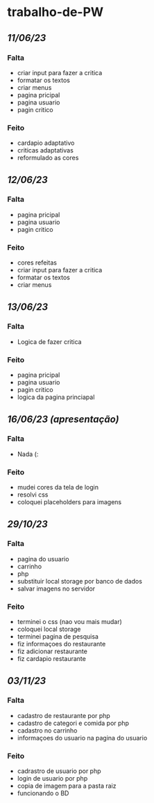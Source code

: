 # trabalho-de-PW

## *11/06/23*

### Falta

* criar input para fazer a critica
* formatar os textos
* criar menus
* pagina pricipal
* pagina usuario
* pagin critico

### Feito

* cardapio adaptativo
* criticas adaptativas
* reformulado as cores

## *12/06/23*

### Falta

* pagina pricipal
* pagina usuario
* pagin critico

### Feito

* cores refeitas
* criar input para fazer a critica
* formatar os textos
* criar menus

## *13/06/23*

### Falta

* Logica de fazer critica

### Feito

* pagina pricipal
* pagina usuario
* pagin critico
* logica da pagina princiapal

## *16/06/23 (apresentação)*

### Falta

* Nada (:

### Feito

* mudei cores da tela de login
* resolvi css
* coloquei placeholders para imagens

## *29/10/23*

### Falta

* pagina do usuario
* carrinho
* php
* substituir local storage por banco de dados
* salvar imagens no servidor

### Feito

* terminei o css (nao vou mais mudar)
* coloquei local storage
* terminei pagina de pesquisa
* fiz informaçoes do restaurante
* fiz adicionar restaurante
* fiz cardapio restaurante


## *03/11/23*

### Falta

* cadastro de restaurante por php
* cadastro de categori e comida por php
* cadastro no carrinho
* informaçoes do usuario na pagina do usuario

### Feito

* cadrastro de usuario por php
* login de usuario por php
* copia de imagem para a pasta raiz
* funcionando o BD
